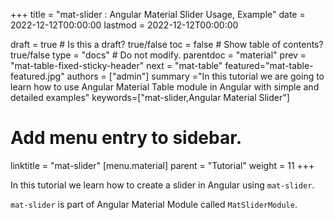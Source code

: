+++
title = "mat-slider : Angular Material Slider Usage, Example"
date = 2022-12-12T00:00:00
lastmod = 2022-12-12T00:00:00

draft = true  # Is this a draft? true/false
toc = false  # Show table of contents? true/false
type = "docs"  # Do not modify.
parentdoc = "material"
prev = "mat-table-fixed-sticky-header"
next = "mat-table"
featured="mat-table-featured.jpg"
authors = ["admin"]
summary ="In this tutorial we are going to learn how to use Angular Material Table module in Angular with simple and detailed examples"
keywords=["mat-slider,Angular Material Slider"]


# Add menu entry to sidebar.
linktitle = "mat-slider"
[menu.material]
  parent = "Tutorial"
  weight = 11
+++

In this tutorial we learn how to create a slider in Angular using `mat-slider`.

`mat-slider` is part of Angular Material Module called `MatSliderModule`.

